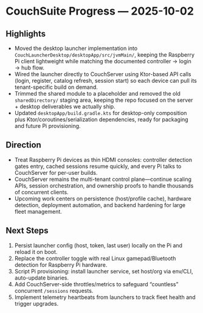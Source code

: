 # CouchSuite Progress — 2025-10-02

## Highlights
- Moved the desktop launcher implementation into `CouchLauncherDesktop/desktopApp/src/jvmMain/`, keeping the Raspberry Pi client lightweight while matching the documented controller → login → hub flow.
- Wired the launcher directly to CouchServer using Ktor-based API calls (login, register, catalog refresh, session start) so each device can pull its tenant-specific build on demand.
- Trimmed the shared module to a placeholder and removed the old `sharedDirectory/` staging area, keeping the repo focused on the server + desktop deliverables we actually ship.
- Updated `desktopApp/build.gradle.kts` for desktop-only composition plus Ktor/coroutines/serialization dependencies, ready for packaging and future Pi provisioning.

## Direction
- Treat Raspberry Pi devices as thin HDMI consoles: controller detection gates entry, cached sessions resume quickly, and every Pi talks to CouchServer for per-user builds.
- CouchServer remains the multi-tenant control plane—continue scaling APIs, session orchestration, and ownership proofs to handle thousands of concurrent clients.
- Upcoming work centers on persistence (host/profile cache), hardware detection, deployment automation, and backend hardening for large fleet management.

## Next Steps
1. Persist launcher config (host, token, last user) locally on the Pi and reload it on boot.
2. Replace the controller toggle with real Linux gamepad/Bluetooth detection for Raspberry Pi hardware.
3. Script Pi provisioning: install launcher service, set host/org via env/CLI, auto-update binaries.
4. Add CouchServer-side throttles/metrics to safeguard “countless” concurrent `/sessions` requests.
5. Implement telemetry heartbeats from launchers to track fleet health and trigger upgrades.
